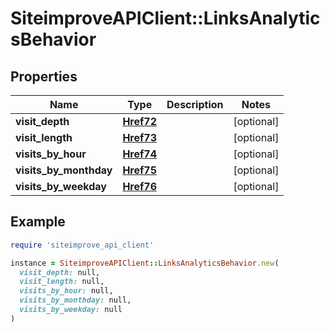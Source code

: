 # SiteimproveAPIClient::LinksAnalyticsBehavior

## Properties

| Name | Type | Description | Notes |
| ---- | ---- | ----------- | ----- |
| **visit_depth** | [**Href72**](Href72.md) |  | [optional] |
| **visit_length** | [**Href73**](Href73.md) |  | [optional] |
| **visits_by_hour** | [**Href74**](Href74.md) |  | [optional] |
| **visits_by_monthday** | [**Href75**](Href75.md) |  | [optional] |
| **visits_by_weekday** | [**Href76**](Href76.md) |  | [optional] |

## Example

```ruby
require 'siteimprove_api_client'

instance = SiteimproveAPIClient::LinksAnalyticsBehavior.new(
  visit_depth: null,
  visit_length: null,
  visits_by_hour: null,
  visits_by_monthday: null,
  visits_by_weekday: null
)
```

